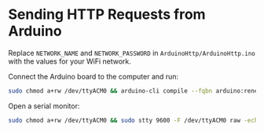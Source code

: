 # Sending HTTP Requests from Arduino

Replace `NETWORK_NAME` and `NETWORK_PASSWORD` in `ArduinoHttp/ArduinoHttp.ino` with the values for your WiFi network.

Connect the Arduino board to the computer and run:

```bash
sudo chmod a+rw /dev/ttyACM0 && arduino-cli compile --fqbn arduino:renesas_uno:unor4wifi ArduinoHttp && arduino-cli upload -p /dev/ttyACM0 --fqbn arduino:renesas_uno:unor4wifi ArduinoHttp
```

Open a serial monitor:

```bash
sudo chmod a+rw /dev/ttyACM0 && sudo stty 9600 -F /dev/ttyACM0 raw -echo && sudo cat /dev/ttyACM0
```
